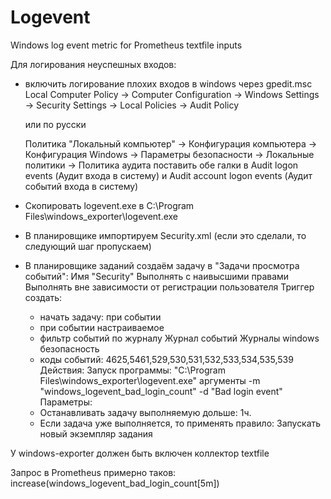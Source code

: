 # Logevent
Windows log event metric for Prometheus textfile inputs

Для логирования неуспешных входов:
 - включить логирование плохих входов в windows через gpedit.msc
   Local Computer Policy → Computer Configuration → Windows Settings → Security Settings → Local Policies → Audit Policy
   
   или по русски
   
   Политика "Локальный компьютер" → Конфигурация компьютера → Конфигурация Windows → Параметры безопасности → Локальные политики → Политика аудита
   поставить обе галки в Audit logon events (Аудит входа в систему) и Audit account logon events (Аудит событий входа в систему)
   
 - Скопировать logevent.exe в C:\Program Files\windows_exporter\logevent.exe

 - В планировщике импортируем Security.xml (если это сделали, то следующий шаг пропускаем)
 
 - В планировщике заданий создаём задачу в "Задачи просмотра событий":
   Имя "Security"
   Выполнять с наивысшими правами
   Выполнять вне зависимости от регистрации пользователя
   Триггер создать:
   - начать задачу: при событии
   - при событии настраиваемое
   - фильтр событий по журналу Журнал событий Журналы windows безопасность
   - коды событий: 4625,5461,529,530,531,532,533,534,535,539
   Действия:
     Запуск программы:
	 "C:\Program Files\windows_exporter\logevent.exe" аргументы -m "windows_logevent_bad_login_count" -d "Bad login event"
   Параметры:
   - Останавливать задачу выполняемую дольше: 1ч.
   - Если задача уже выполняется, то применять правило: Запускать новый экземпляр задания
   
У windows-exporter должен быть включен коллектор textfile

Запрос в Prometheus примерно таков:
increase(windows_logevent_bad_login_count[5m])
